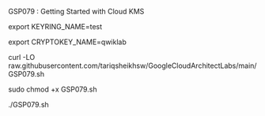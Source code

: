 GSP079 :  Getting Started with Cloud KMS 

export KEYRING_NAME=test

export CRYPTOKEY_NAME=qwiklab

curl -LO raw.githubusercontent.com/tariqsheikhsw/GoogleCloudArchitectLabs/main/GSP079.sh

sudo chmod +x GSP079.sh

./GSP079.sh

